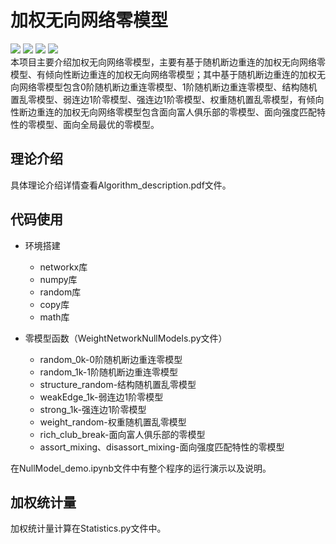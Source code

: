# 加权无向网络零模型
![](https://img.shields.io/badge/python-3.8-blue) ![](https://img.shields.io/badge/version-1.0-orange) ![](https://img.shields.io/badge/networkx-2.5-yellow) ![](https://img.shields.io/badge/numpy-1.19.1-%234169E1)  
本项目主要介绍加权无向网络零模型，主要有基于随机断边重连的加权无向网络零模型、有倾向性断边重连的加权无向网络零模型；其中基于随机断边重连的加权无向网络零模型包含0阶随机断边重连零模型、1阶随机断边重连零模型、结构随机置乱零模型、弱连边1阶零模型、强连边1阶零模型、权重随机置乱零模型，有倾向性断边重连的加权无向网络零模型包含面向富人俱乐部的零模型、面向强度匹配特性的零模型、面向全局最优的零模型。
## 理论介绍
具体理论介绍详情查看Algorithm_description.pdf文件。
## 代码使用
* 环境搭建  
   *  networkx库
   *  numpy库
   *  random库
   *  copy库
   *  math库
   
* 零模型函数（WeightNetworkNullModels.py文件）
   *  random_0k-0阶随机断边重连零模型
   *  random_1k-1阶随机断边重连零模型
   *  structure_random-结构随机置乱零模型
   *  weakEdge_1k-弱连边1阶零模型
   *  strong_1k-强连边1阶零模型
   *  weight_random-权重随机置乱零模型
   *  rich_club_break-面向富人俱乐部的零模型
   *  assort_mixing、disassort_mixing-面向强度匹配特性的零模型   


在NullModel_demo.ipynb文件中有整个程序的运行演示以及说明。

## 加权统计量
  加权统计量计算在Statistics.py文件中。
